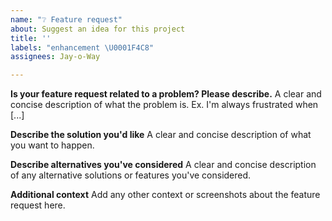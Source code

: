 ```yaml
---
name: "❔ Feature request"
about: Suggest an idea for this project
title: ''
labels: "enhancement \U0001F4C8"
assignees: Jay-o-Way

---
```


**Is your feature request related to a problem? Please describe.**
A clear and concise description of what the problem is. Ex. I'm always frustrated when [...]

**Describe the solution you'd like**
A clear and concise description of what you want to happen.

**Describe alternatives you've considered**
A clear and concise description of any alternative solutions or features you've considered.

**Additional context**
Add any other context or screenshots about the feature request here.
